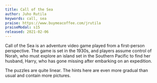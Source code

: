 ```yaml
---
title: Call of the Sea
author: Juho Rutila
keywords: call, sea
praise: https://www.buymeacoffee.com/jrutila
praiseModal: s15
released: 2021-02-06
---
```


Call of the Sea is an adventure video game played from a first-person perspective. The game is set in the 1930s, and players assume control of Norah, who must explore an island set in the Southern Pacific to find her husband, Harry, who has gone missing after embarking on an expedition.

The puzzles are quite linear. The hints here are even more gradual than usual and contain more pictures.
